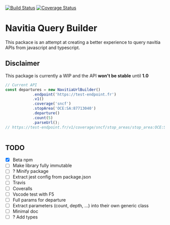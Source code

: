 [![Build Status](https://travis-ci.org/MonsieurMan/navitia-query-builder.svg?branch=master)](https://travis-ci.org/MonsieurMan/navitia-query-builder)
[![Coverage Status](https://coveralls.io/repos/github/MonsieurMan/navitia-query-builder/badge.svg?branch=master)](https://coveralls.io/github/MonsieurMan/navitia-query-builder?branch=master)

# Navitia Query Builder
This packace is an attempt at creating a better experience to query navitia APIs from javascript and typescript.  
## Disclaimer
This package is currently a WIP and the API **won't be stable** until **1.0**


```typescript
// Current API
const departures = new NavitiaUrlBuilder()
            .endpoint('https://test-endpoint.fr')
            .v1()
            .coverage('sncf')
            .stopArea('OCE:SA:87713040')
            .departure()
            .count(5)
            .parseUrl();
// https://test-endpoint.fr/v1/coverage/sncf/stop_areas/stop_area:OCE:SA:87713040/departures?count=5&
 
```
## TODO
- [x] Beta npm
- [ ] Make library fully immutable
- [ ] ? Minify package 
- [ ] Extract jest config from package.json
- [ ] Travis
- [ ] Coveralls
- [ ] Vscode test with F5
- [ ] Full params for departure
- [ ] Extract parameters (count, depth, ...) into their own generic class
- [ ] Minimal doc
- [ ] ? Add types 